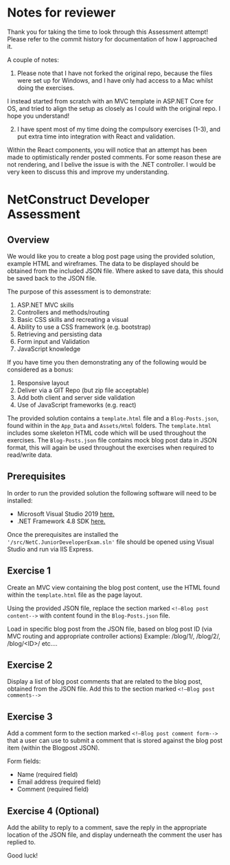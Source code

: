 # Notes for reviewer

Thank you for taking the time to look through this Assessment attempt! Please refer to the commit history for documentation of how I approached it.

A couple of notes:

1. Please note that I have not forked the original repo, because the files were set up for Windows, and I have only had access to a Mac whilst doing the exercises.

I instead started from scratch with an MVC template in ASP.NET Core for OS, and tried to align the setup as closely as I could with the original repo. I hope you understand!

2. I have spent most of my time doing the compulsory exercises (1-3), and put extra time into integration with React and validation.

Within the React components, you will notice that an attempt has been made to optimistically render posted comments. For some reason these are not rendering, and I belive the issue is with the .NET controller. I would be very keen to discuss this and improve my understanding.


# NetConstruct Developer Assessment

## Overview
We would like you to create a blog post page using the provided solution, example HTML and wireframes. The data to be displayed should be obtained from the included JSON file. Where asked to save data, this should be saved back to the JSON file.

The purpose of this assessment is to demonstrate:
1. ASP.NET MVC skills
2. Controllers and methods/routing
3. Basic CSS skills and recreating a visual
4. Ability to use a CSS framework (e.g. bootstrap)
5. Retrieving and persisting data
6. Form input and Validation
7. JavaScript knowledge

If you have time you then demonstrating any of the following would be considered as a bonus:
1. Responsive layout
2. Deliver via a GIT Repo (but zip file acceptable)
3. Add both client and server side validation
4. Use of JavaScript frameworks (e.g. react)

The provided solution contains a ```template.html``` file and a ```Blog-Posts.json```, found within in the ```App_Data``` and ```Assets/Html``` folders. 
The ```template.html``` includes some skeleton HTML code which will be used throughout the exercises.
The ```Blog-Posts.json``` file contains mock blog post data in JSON format, this will again be used throughout the exercises when required to read/write data. 

## Prerequisites
In order to run the provided solution the following software will need to be installed:

* Microsoft Visual Studio 2019 [here.](https://visualstudio.microsoft.com/vs/)
* .NET Framework 4.8 SDK [here.](https://dotnet.microsoft.com/download/visual-studio-sdks)

Once the prerequisites are installed the ```'/src/NetC.JuniorDeveloperExam.sln'``` file should be opened using Visual Studio and run via IIS Express.

## Exercise 1
Create an MVC view containing the blog post content, use the HTML found within the ```template.html``` file as the page layout.

Using the provided JSON file, replace the section marked ```<!—Blog post content-->``` with content found in the ```Blog-Posts.json``` file.

Load in specific blog post from the JSON file, based on blog post ID (via MVC routing and appropriate controller actions) 
Example: /blog/1/, /blog/2/, /blog/\<ID\>/ etc....

## Exercise 2
Display a list of blog post comments that are related to the blog post, obtained from the JSON file. Add this to the section marked ```<!—Blog post comments-->```

## Exercise 3
Add a comment form to the section marked ```<!—Blog post comment form-->``` that a user can use to submit a comment that is stored against the blog post item (within the Blogpost JSON). 

Form fields:
- Name (required field)
- Email address (required field)
- Comment (required field)

## Exercise 4 (Optional)
Add the ability to reply to a comment, save the reply in the appropriate location of the JSON file, and display underneath the comment the user has replied to.

Good luck!
